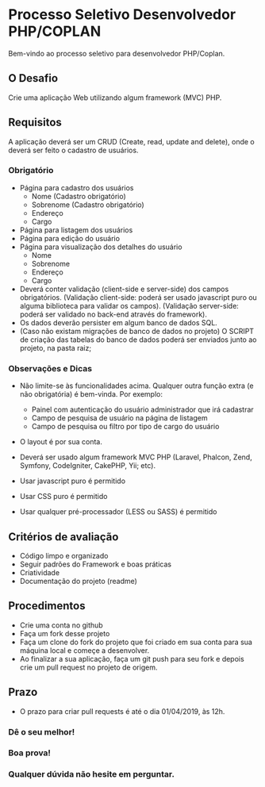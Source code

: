 # Processo Seletivo Desenvolvedor PHP/COPLAN
Bem-vindo ao processo seletivo para desenvolvedor PHP/Coplan.

## O Desafio

Crie uma aplicação Web utilizando algum framework (MVC) PHP.

## Requisitos
A aplicação deverá ser um CRUD (Create, read, update and delete), onde o deverá ser feito o cadastro de usuários.

### Obrigatório
* Página para cadastro dos usuários
    * Nome (Cadastro obrigatório)
    * Sobrenome (Cadastro obrigatório)
    * Endereço
    * Cargo
* Página para listagem dos usuários
* Página para edição do usuário
* Página para visualização dos detalhes do usuário
    * Nome
    * Sobrenome
    * Endereço
    * Cargo
* Deverá conter validação (client-side e server-side) dos campos obrigatórios.
(Validação client-side: poderá ser usado javascript puro ou alguma biblioteca para validar os campos).
(Validação server-side: poderá ser validado no back-end através do framework).
* Os dados deverão persister em algum banco de dados SQL.
* (Caso não existam migrações de banco de dados no projeto) O SCRIPT de criação das tabelas do banco de dados poderá ser enviados junto ao projeto, na pasta raiz;

### Observações e Dicas

* Não limite-se às funcionalidades acima. Qualquer outra função extra (e não obrigatória) é bem-vinda. Por exemplo:
    * Painel com autenticação do usuário administrador que irá cadastrar
    * Campo de pesquisa de usuário na página de listagem
    * Campo de pesquisa ou filtro por tipo de cargo do usuário

* O layout é por sua conta.
* Deverá ser usado algum framework MVC PHP (Laravel, Phalcon, Zend, Symfony, CodeIgniter, CakePHP, Yii; etc).
* Usar javascript puro é permitido
* Usar CSS puro é permitido
* Usar qualquer pré-processador (LESS ou SASS) é permitido

## Critérios de avaliação

* Código limpo e organizado
* Seguir padrões do Framework e boas práticas
* Criatividade
* Documentação do projeto (readme)

## Procedimentos

* Crie uma conta no github
* Faça um fork desse projeto 
* Faça um clone do fork do projeto que foi criado em sua conta para sua máquina local e começe a desenvolver.
* Ao finalizar a sua aplicação, faça um git push para seu fork e depois crie um pull request no projeto de origem.

## Prazo
*  O prazo para criar pull requests é até o dia 01/04/2019, às 12h.

### Dê o seu melhor!
### Boa prova! 
### Qualquer dúvida não hesite em perguntar.
